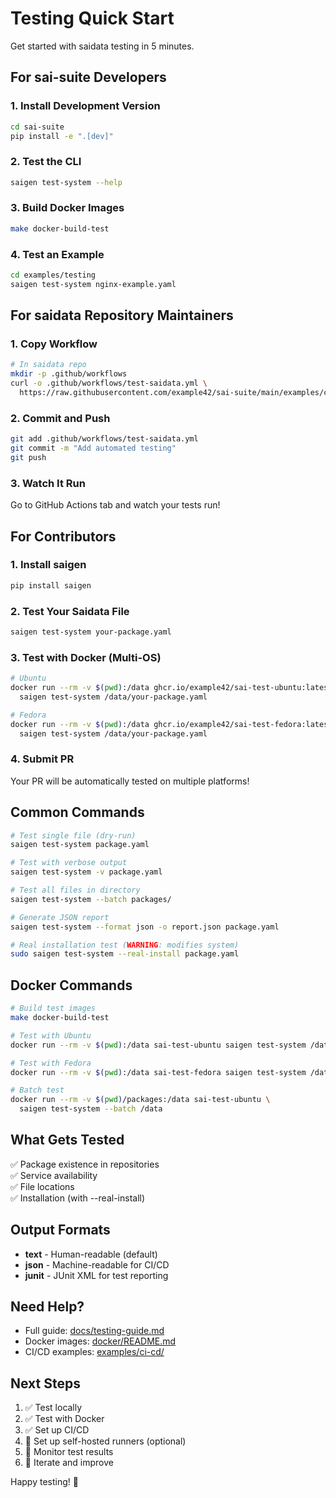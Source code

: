# Testing Quick Start

Get started with saidata testing in 5 minutes.

## For sai-suite Developers

### 1. Install Development Version

```bash
cd sai-suite
pip install -e ".[dev]"
```

### 2. Test the CLI

```bash
saigen test-system --help
```

### 3. Build Docker Images

```bash
make docker-build-test
```

### 4. Test an Example

```bash
cd examples/testing
saigen test-system nginx-example.yaml
```

## For saidata Repository Maintainers

### 1. Copy Workflow

```bash
# In saidata repo
mkdir -p .github/workflows
curl -o .github/workflows/test-saidata.yml \
  https://raw.githubusercontent.com/example42/sai-suite/main/examples/ci-cd/github-actions-test-saidata.yml
```

### 2. Commit and Push

```bash
git add .github/workflows/test-saidata.yml
git commit -m "Add automated testing"
git push
```

### 3. Watch It Run

Go to GitHub Actions tab and watch your tests run!

## For Contributors

### 1. Install saigen

```bash
pip install saigen
```

### 2. Test Your Saidata File

```bash
saigen test-system your-package.yaml
```

### 3. Test with Docker (Multi-OS)

```bash
# Ubuntu
docker run --rm -v $(pwd):/data ghcr.io/example42/sai-test-ubuntu:latest \
  saigen test-system /data/your-package.yaml

# Fedora
docker run --rm -v $(pwd):/data ghcr.io/example42/sai-test-fedora:latest \
  saigen test-system /data/your-package.yaml
```

### 4. Submit PR

Your PR will be automatically tested on multiple platforms!

## Common Commands

```bash
# Test single file (dry-run)
saigen test-system package.yaml

# Test with verbose output
saigen test-system -v package.yaml

# Test all files in directory
saigen test-system --batch packages/

# Generate JSON report
saigen test-system --format json -o report.json package.yaml

# Real installation test (WARNING: modifies system)
sudo saigen test-system --real-install package.yaml
```

## Docker Commands

```bash
# Build test images
make docker-build-test

# Test with Ubuntu
docker run --rm -v $(pwd):/data sai-test-ubuntu saigen test-system /data/package.yaml

# Test with Fedora
docker run --rm -v $(pwd):/data sai-test-fedora saigen test-system /data/package.yaml

# Batch test
docker run --rm -v $(pwd)/packages:/data sai-test-ubuntu \
  saigen test-system --batch /data
```

## What Gets Tested

✅ Package existence in repositories  
✅ Service availability  
✅ File locations  
✅ Installation (with --real-install)

## Output Formats

- **text** - Human-readable (default)
- **json** - Machine-readable for CI/CD
- **junit** - JUnit XML for test reporting

## Need Help?

- Full guide: [docs/testing-guide.md](testing-guide.md)
- Docker images: [docker/README.md](../../docker/README.md)
- CI/CD examples: [examples/ci-cd/](../../examples/ci-cd/)

## Next Steps

1. ✅ Test locally
2. ✅ Test with Docker
3. ✅ Set up CI/CD
4. 🔲 Set up self-hosted runners (optional)
5. 🔲 Monitor test results
6. 🔲 Iterate and improve

Happy testing! 🚀

